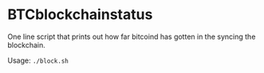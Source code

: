 # BTCblockchainstatus

One line script that prints out how far bitcoind has gotten in the syncing the blockchain.

Usage: `./block.sh`
